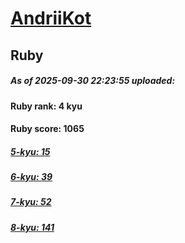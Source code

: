 # [AndriiKot](https://www.codewars.com/users/AndriiKot) 
## Ruby

##### As of 2025-09-30 22:23:55 uploaded:

#### Ruby rank: 4 kyu

#### Ruby score: 1065

##### [5-kyu: 15](https://github.com/AndriiKot/Ruby__CodeWars/tree/main/kyu-5)

##### [6-kyu: 39](https://github.com/AndriiKot/Ruby__CodeWars/tree/main/kyu-6)

##### [7-kyu: 52](https://github.com/AndriiKot/Ruby__CodeWars/tree/main/kyu-7)

##### [8-kyu: 141](https://github.com/AndriiKot/Ruby__CodeWars/tree/main/kyu-8)

